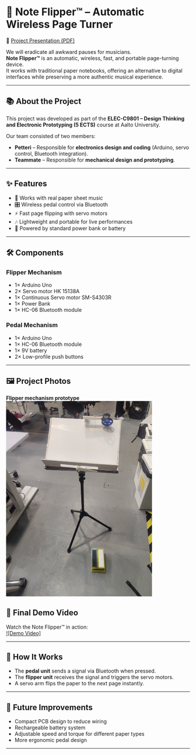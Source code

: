 # 🎵 Note Flipper™ – Automatic Wireless Page Turner  

📄 [Project Presentation (PDF)](Noteflipper_presentation.pdf)

We will eradicate all awkward pauses for musicians.  
**Note Flipper™** is an automatic, wireless, fast, and portable page-turning device.  
It works with traditional paper notebooks, offering an alternative to digital interfaces while preserving a more authentic musical experience.  

---

## 📚 About the Project  
This project was developed as part of the **ELEC-C9801 – Design Thinking and Electronic Prototyping (5 ECTS)** course at Aalto University.  

Our team consisted of two members:  
- **Petteri** – Responsible for **electronics design and coding** (Arduino, servo control, Bluetooth integration).  
- **Teammate** – Responsible for **mechanical design and prototyping**.  

---

## ✨ Features
- 📖 Works with real paper sheet music  
- 🎛️ Wireless pedal control via Bluetooth  
- ⚡ Fast page flipping with servo motors  
- 🎶 Lightweight and portable for live performances  
- 🔋 Powered by standard power bank or battery  

---

## 🛠️ Components  

### Flipper Mechanism
- 1× Arduino Uno  
- 2× Servo motor HK 15138A  
- 1× Continuous Servo motor SM-S4303R  
- 1× Power Bank  
- 1× HC-06 Bluetooth module  

### Pedal Mechanism
- 1× Arduino Uno  
- 1× HC-06 Bluetooth module  
- 1× 9V battery  
- 2× Low-profile push buttons  

---

## 🖼️ Project Photos  

**Flipper mechanism prototype**  
<img src="noteflipper_whole.jpg" width="400"/>  

## 🎥 Final Demo Video  

Watch the Note Flipper™ in action:  
[![Demo Video]](https://youtube.com/shorts/xP_R2LRWYwg?si=ddPaDGY_Lycr40Je)    

---

## 🚀 How It Works  
- The **pedal unit** sends a signal via Bluetooth when pressed.  
- The **flipper unit** receives the signal and triggers the servo motors.  
- A servo arm flips the paper to the next page instantly.  

---

## 🔮 Future Improvements
- Compact PCB design to reduce wiring  
- Rechargeable battery system  
- Adjustable speed and torque for different paper types  
- More ergonomic pedal design  

---
